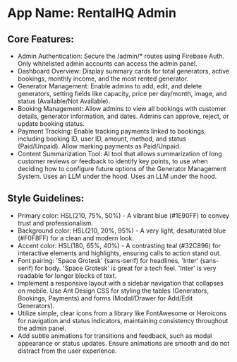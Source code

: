 # **App Name**: RentalHQ Admin

## Core Features:

- Admin Authentication: Secure the /admin/* routes using Firebase Auth. Only whitelisted admin accounts can access the admin panel.
- Dashboard Overview: Display summary cards for total generators, active bookings, monthly income, and the most rented generator.
- Generator Management: Enable admins to add, edit, and delete generators, setting fields like capacity, price per day/month, image, and status (Available/Not Available).
- Booking Management: Allow admins to view all bookings with customer details, generator information, and dates. Admins can approve, reject, or update booking status.
- Payment Tracking: Enable tracking payments linked to bookings, including booking ID, user ID, amount, method, and status (Paid/Unpaid). Allow marking payments as Paid/Unpaid.
- Content Summarization Tool: AI tool that allows summarization of long customer reviews or feedback to identify key points, to use when deciding how to configure future options of the Generator Management System. Uses an LLM under the hood. Uses an LLM under the hood.

## Style Guidelines:

- Primary color: HSL(210, 75%, 50%) - A vibrant blue (#1E90FF) to convey trust and professionalism.
- Background color: HSL(210, 20%, 95%) - A very light, desaturated blue (#F0F8FF) for a clean and modern look.
- Accent color: HSL(180, 65%, 40%) - A contrasting teal (#32C896) for interactive elements and highlights, ensuring calls to action stand out.
- Font pairing: 'Space Grotesk' (sans-serif) for headlines, 'Inter' (sans-serif) for body. 'Space Grotesk' is great for a tech feel. 'Inter' is very readable for longer blocks of text.
- Implement a responsive layout with a sidebar navigation that collapses on mobile. Use Ant Design CSS for styling the tables (Generators, Bookings, Payments) and forms (Modal/Drawer for Add/Edit Generators).
- Utilize simple, clear icons from a library like FontAwesome or Heroicons for navigation and status indicators, maintaining consistency throughout the admin panel.
- Add subtle animations for transitions and feedback, such as modal appearance or status updates. Ensure animations are smooth and do not distract from the user experience.